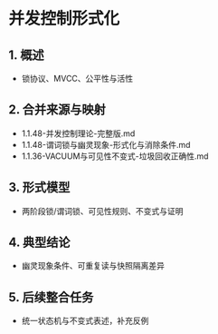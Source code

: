 # 并发控制形式化

## 1. 概述

- 锁协议、MVCC、公平性与活性

## 2. 合并来源与映射

- 1.1.48-并发控制理论-完整版.md
- 1.1.48-谓词锁与幽灵现象-形式化与消除条件.md
- 1.1.36-VACUUM与可见性不变式-垃圾回收正确性.md

## 3. 形式模型

- 两阶段锁/谓词锁、可见性规则、不变式与证明

## 4. 典型结论

- 幽灵现象条件、可重复读与快照隔离差异

## 5. 后续整合任务

- 统一状态机与不变式表述，补充反例
